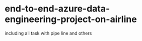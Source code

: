 # end-to-end-azure-data-engineering-project-on-airline
including all task with pipe line and others
